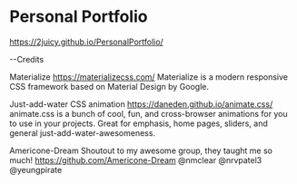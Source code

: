 # Personal Portfolio

https://2juicy.github.io/PersonalPortfolio/

--Credits

Materialize
https://materializecss.com/
Materialize is a modern responsive CSS framework based on Material Design by Google.

Just-add-water CSS animation
https://daneden.github.io/animate.css/
animate.css is a bunch of cool, fun, and cross-browser animations for you to use in your projects. Great for emphasis, home pages, sliders, and general just-add-water-awesomeness.

Americone-Dream
Shoutout to my awesome group, they taught me so much!
https://github.com/Americone-Dream
@nmclear
@nrvpatel3
@yeungpirate
